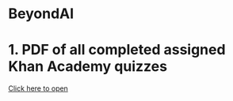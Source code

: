 # BeyondAI

# 1. PDF of all completed assigned Khan Academy quizzes

<a href="Khan Academy Assignments.pdf" class="contact-link">Click here to open</a>
            </div>
